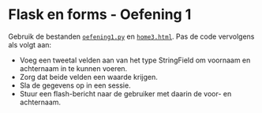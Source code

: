 # Flask en forms - Oefening 1

Gebruik de bestanden [`oefening1.py`](oefening1.py) en [`home3.html`](home3.html). 
Pas de code vervolgens als volgt aan:

-	Voeg een tweetal velden aan van het type StringField om voornaam en achternaam in te kunnen voeren.
-	Zorg dat beide velden een waarde krijgen.
-	Sla de gegevens op in een sessie.
-	Stuur een flash-bericht naar de gebruiker met daarin de voor- en achternaam.
